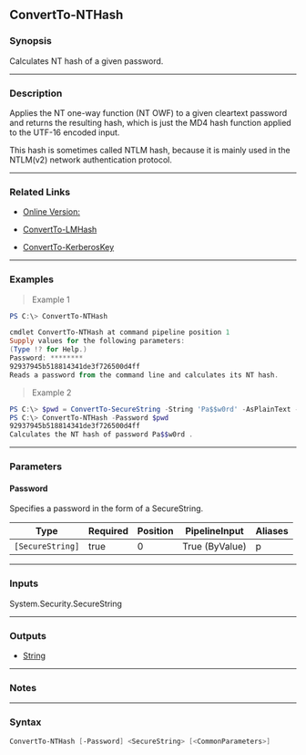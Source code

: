 ConvertTo-NTHash
----------------

### Synopsis
Calculates NT hash of a given password.

---

### Description

Applies the NT one-way function (NT OWF) to a given cleartext password and returns the resulting hash, which is just the MD4 hash function applied to the UTF-16 encoded input.

This hash is sometimes called NTLM hash, because it is mainly used in the NTLM(v2) network authentication protocol.

---

### Related Links
* [Online Version:](https://github.com/MichaelGrafnetter/DSInternals/blob/master/Documentation/PowerShell/ConvertTo-NTHash.md)

* [ConvertTo-LMHash](ConvertTo-LMHash)

* [ConvertTo-KerberosKey](ConvertTo-KerberosKey)

---

### Examples
> Example 1

```PowerShell
PS C:\> ConvertTo-NTHash

cmdlet ConvertTo-NTHash at command pipeline position 1
Supply values for the following parameters:
(Type !? for Help.)
Password: ********
92937945b518814341de3f726500d4ff
Reads a password from the command line and calculates its NT hash.
```
> Example 2

```PowerShell
PS C:\> $pwd = ConvertTo-SecureString -String 'Pa$$w0rd' -AsPlainText -Force
PS C:\> ConvertTo-NTHash -Password $pwd
92937945b518814341de3f726500d4ff
Calculates the NT hash of password Pa$$w0rd .
```

---

### Parameters
#### **Password**
Specifies a password in the form of a SecureString.

|Type            |Required|Position|PipelineInput |Aliases|
|----------------|--------|--------|--------------|-------|
|`[SecureString]`|true    |0       |True (ByValue)|p      |

---

### Inputs
System.Security.SecureString

---

### Outputs
* [String](https://learn.microsoft.com/en-us/dotnet/api/System.String)

---

### Notes

---

### Syntax
```PowerShell
ConvertTo-NTHash [-Password] <SecureString> [<CommonParameters>]
```
